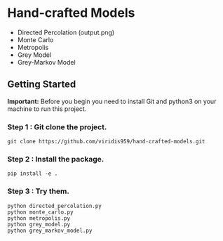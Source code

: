 # Hand-crafted Models
+ Directed Percolation (output.png)
+ Monte Carlo
+ Metropolis
+ Grey Model
+ Grey-Markov Model

## Getting Started
**Important:** Before you begin you need to install Git and python3 on your machine to run this project.

### Step 1 : Git clone the project.
```
git clone https://github.com/viridis959/hand-crafted-models.git
```

### Step 2 : Install the package.
```
pip install -e .
```

### Step 3 : Try them.
```
python directed_percolation.py
python monte_carlo.py
python metropolis.py
python grey_model.py
python grey_markov_model.py
```
